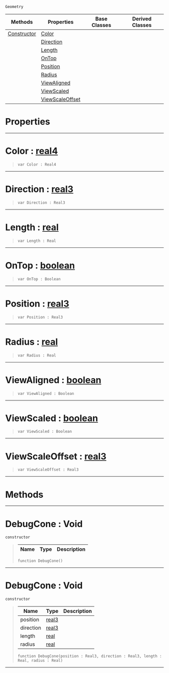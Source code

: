  `Geometry`

|Methods|Properties|Base Classes|Derived Classes|
|---|---|---|---|
|[ Constructor](https://plasmaengine.github.io/PlasmaDocs/Plasma1/C++/code_reference/class_reference/debugcone.md#debugcone-void)|[ Color](https://plasmaengine.github.io/PlasmaDocs/Plasma1/C++/code_reference/class_reference/debugcone.md#color-plasma-engine-docume)| | |
| |[ Direction](https://plasmaengine.github.io/PlasmaDocs/Plasma1/C++/code_reference/class_reference/debugcone.md#direction-plasma-engine-do)| | |
| |[ Length](https://plasmaengine.github.io/PlasmaDocs/Plasma1/C++/code_reference/class_reference/debugcone.md#length-plasma-engine-docum)| | |
| |[ OnTop](https://plasmaengine.github.io/PlasmaDocs/Plasma1/C++/code_reference/class_reference/debugcone.md#ontop-plasma-engine-docume)| | |
| |[ Position](https://plasmaengine.github.io/PlasmaDocs/Plasma1/C++/code_reference/class_reference/debugcone.md#position-plasma-engine-doc)| | |
| |[ Radius](https://plasmaengine.github.io/PlasmaDocs/Plasma1/C++/code_reference/class_reference/debugcone.md#radius-plasma-engine-docum)| | |
| |[ ViewAligned](https://plasmaengine.github.io/PlasmaDocs/Plasma1/C++/code_reference/class_reference/debugcone.md#viewaligned-plasma-engine)| | |
| |[ ViewScaled](https://plasmaengine.github.io/PlasmaDocs/Plasma1/C++/code_reference/class_reference/debugcone.md#viewscaled-plasma-engine-d)| | |
| |[ ViewScaleOffset](https://plasmaengine.github.io/PlasmaDocs/Plasma1/C++/code_reference/class_reference/debugcone.md#viewscaleoffset-plasma-eng)| | |


 #  Properties


---  
 #  Color : [real4](https://plasmaengine.github.io/PlasmaDocs/Plasma1/C++/code_reference/lightning_base_types/real4.md)

> 
> ``` lang=cpp, name=Lightning
> var Color : Real4


---  
 #  Direction : [real3](https://plasmaengine.github.io/PlasmaDocs/Plasma1/C++/code_reference/lightning_base_types/real3.md)

> 
> ``` lang=cpp, name=Lightning
> var Direction : Real3


---  
 #  Length : [real](https://plasmaengine.github.io/PlasmaDocs/Plasma1/C++/code_reference/lightning_base_types/real.md)

> 
> ``` lang=cpp, name=Lightning
> var Length : Real


---  
 #  OnTop : [boolean](https://plasmaengine.github.io/PlasmaDocs/Plasma1/C++/code_reference/lightning_base_types/boolean.md)

> 
> ``` lang=cpp, name=Lightning
> var OnTop : Boolean


---  
 #  Position : [real3](https://plasmaengine.github.io/PlasmaDocs/Plasma1/C++/code_reference/lightning_base_types/real3.md)

> 
> ``` lang=cpp, name=Lightning
> var Position : Real3


---  
 #  Radius : [real](https://plasmaengine.github.io/PlasmaDocs/Plasma1/C++/code_reference/lightning_base_types/real.md)

> 
> ``` lang=cpp, name=Lightning
> var Radius : Real


---  
 #  ViewAligned : [boolean](https://plasmaengine.github.io/PlasmaDocs/Plasma1/C++/code_reference/lightning_base_types/boolean.md)

> 
> ``` lang=cpp, name=Lightning
> var ViewAligned : Boolean


---  
 #  ViewScaled : [boolean](https://plasmaengine.github.io/PlasmaDocs/Plasma1/C++/code_reference/lightning_base_types/boolean.md)

> 
> ``` lang=cpp, name=Lightning
> var ViewScaled : Boolean


---  
 #  ViewScaleOffset : [real3](https://plasmaengine.github.io/PlasmaDocs/Plasma1/C++/code_reference/lightning_base_types/real3.md)

> 
> ``` lang=cpp, name=Lightning
> var ViewScaleOffset : Real3


---  
 #  Methods


---  
 #  DebugCone : Void

 `constructor`

> 
> |Name|Type|Description|
> |---|---|---|
> ``` lang=cpp, name=Lightning
> function DebugCone()
> ``` 


---  
 #  DebugCone : Void

 `constructor`

> 
> |Name|Type|Description|
> |---|---|---|
> |position|[real3](https://plasmaengine.github.io/PlasmaDocs/Plasma1/C++/code_reference/lightning_base_types/real3.md)| |
> |direction|[real3](https://plasmaengine.github.io/PlasmaDocs/Plasma1/C++/code_reference/lightning_base_types/real3.md)| |
> |length|[real](https://plasmaengine.github.io/PlasmaDocs/Plasma1/C++/code_reference/lightning_base_types/real.md)| |
> |radius|[real](https://plasmaengine.github.io/PlasmaDocs/Plasma1/C++/code_reference/lightning_base_types/real.md)| |
> ``` lang=cpp, name=Lightning
> function DebugCone(position : Real3, direction : Real3, length : Real, radius : Real)
> ``` 


---  
 

 